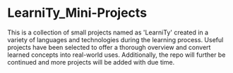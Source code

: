 # LearniTy_Mini-Projects
This is a collection of small projects named as 'LearniTy' created in a variety of languages and technologies during the learning process. Useful projects have been selected to offer a thorough overview and convert learned concepts into real-world uses. Additionally, the repo will further be continued and more projects will be added with due time.
